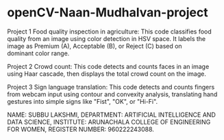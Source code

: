 # openCV-Naan-Mudhalvan-project
Project 1 
Food quality inspection in agriculture:
This code classifies food quality from an image using color detection in HSV space. It labels the image as Premium (A), Acceptable (B), or Reject (C) based on dominant color range.

Project 2 
Crowd count: 
This code detects and counts faces in an image using Haar cascade, then displays the total crowd count on the image.

Project 3 
Sign language translation:
This code detects and counts fingers from webcam input using contour and convexity analysis, translating hand gestures into simple signs like "Fist", "OK", or "Hi-Fi".

NAME: SUBBU LAKSHMI,
DEPARTMENT: ARTIFICIAL INTELLIGENCE AND DATA SCIENCE,
INSTITUTE: ARUNACHALA COLLEGE OF ENGINEERING FOR WOMEN,
REGISTER NUMBER: 960222243088.
